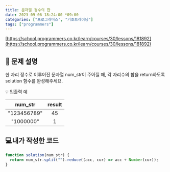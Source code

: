 ```yaml
---
title: 문자열 정수의 합
date: 2023-09-06 18:24:00 *09:00
categories: ["프로그래머스", "기초트레이닝"]
tags: ["programmers"]
---
```


[https://school.programmers.co.kr/learn/courses/30/lessons/181892](https://school.programmers.co.kr/learn/courses/30/lessons/181892)

## 📔 문제 설명

한 자리 정수로 이루어진 문자열 num_str이 주어질 때, 각 자리수의 합을 return하도록 solution 함수를 완성해주세요.

💡 입출력 예

|   num_str   | result |
| :---------: | :----: |
| "123456789" |   45   |
|  "1000000"  |   1    |

## 💻내가 작성한 코드

```js
function solution(num_str) {
  return num_str.split("").reduce((acc, cur) => acc + Number(cur));
}
```
